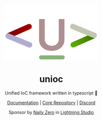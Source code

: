 <div align="center">

<img src="../logo.svg" width="300" />

# unioc

Unified IoC framework written in typescript 🎉

[Documentation](https://unioc.dev) | [Core Repository](https://github.com/uniocjs/core) | [Discord](https://discord.gg/jNf9rbBpqF)

Sponsor by [Naily Zero](https://github.com/groupguanfang) in [Lightning Studio](https://github.com/LightningLion-Studio)

</div>
